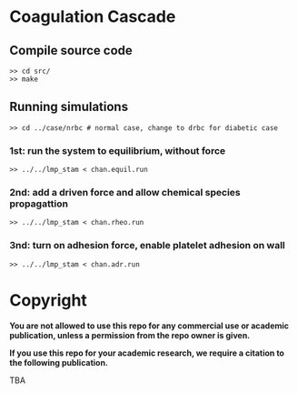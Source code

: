 # Coagulation Cascade
## Compile source code
```
>> cd src/
>> make
```
## Running simulations
```
>> cd ../case/nrbc # normal case, change to drbc for diabetic case
```
### 1st: run the system to equilibrium, without force
```
>> ../../lmp_stam < chan.equil.run
```
### 2nd: add a driven force and allow chemical species propagattion
```
>> ../../lmp_stam < chan.rheo.run
```
### 3nd: turn on adhesion force, enable platelet adhesion on wall
```
>> ../../lmp_stam < chan.adr.run
```

# Copyright

**You are not allowed to use this repo for any commercial use or academic
publication, unless a permission from the repo owner is given.**


**If you use this repo for your academic research, we require a citation to the following publication.**

TBA
